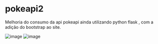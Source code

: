 # pokeapi2
Melhoria do consumo da api pokeapi ainda utilizando python flask , com a adição do bootstrap ao site.

![image](https://user-images.githubusercontent.com/110608654/214189407-18c7f891-42ab-477b-902c-d1fb3446b827.png)
![image](https://user-images.githubusercontent.com/110608654/214189568-bd8bf309-9fe4-4c8d-b891-6fb7e0eba638.png)
